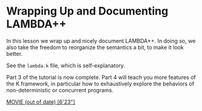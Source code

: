 <!-- Copyright (c) 2012-2019 K Team. All Rights Reserved. -->

# Wrapping Up and Documenting LAMBDA++

In this lesson we wrap up and nicely document LAMBDA++.  In doing so, we also
take the freedom to reorganize the semantics a bit, to make it look better.

See the `lambda.k` file, which is self-explanatory.

Part 3 of the tutorial is now complete.  Part 4 will teach you more features
of the K framework, in particular how to exhaustively explore the behaviors
of non-deterministic or concurrent programs.

[MOVIE (out of date) [6'23"]](http://youtu.be/xfvx6Ss5PcA)
